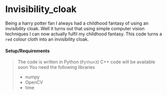 # Invisibility_cloak

Being a harry potter fan I always had a childhood fantasy of using an invisibility cloak. Well it turns out that 
using simple computer vision techniques I can now actually fulfil my childhood fantasy. 
This code turns a `red` colour cloth into an invisibility cloak.

#### Setup/Requirements

> The code is written in Python (`Python3`)
> C++ code will be available soon
> You need the following libraries
> - numpy
> - OpenCV
> - time
